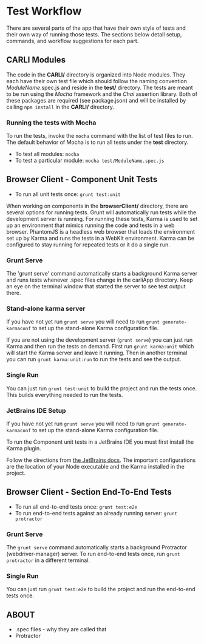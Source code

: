 # Test Workflow

There are several parts of the app that have their own style of tests and their own way of running those tests. The sections below detail setup, commands, and workflow suggestions for each part.


## CARLI Modules

The code in the __CARLI/__ directory is organized into Node modules. They each have their own test file which should follow the naming convention _ModuleName_.spec.js and reside in the __test/__ directory. 
The tests are meant to be run using the _Mocha_ framework and the _Chai_ assertion library. Both of these packages are required (see package.json) and will be installed by calling `npm install` in the __CARLI/__ directory.



### Running the tests with Mocha

To run the tests, invoke the `mocha` command with the list of test files to run. The default behavior of Mocha is to run all tests under the __test__ directory.
* To test all modules: `mocha`
* To test a particular module: `mocha test/ModuleName.spec.js`



## Browser Client - Component Unit Tests

* To run all unit tests once: `grunt test:unit`

When working on components in the __browserClient/__ directory, there are several options for running tests. Grunt will automatically run tests while the development server is running. 
For running these tests, Karma is used to set up an environment that mimics running the code and tests in a web browser. 
PhantomJS is a headless web browser that loads the environment set up by Karma and runs the tests in a WebKit environment. Karma can be configured to stay running for repeated tests or it do a single run.  


### Grunt Serve 
The 'grunt serve' command automatically starts a background Karma server and runs tests whenever .spec files change in the carliApp directory. Keep an eye on the terminal window that started the server to see test output there. 


### Stand-alone karma server

If you have not yet run `grunt serve` you will need to run `grunt generate-karmaconf` to set up the stand-alone Karma configuration file.

If you are not using the development server (`grunt serve`) you can just run Karma and then run the tests on demand. 
First run `grunt karma:unit` which will start the Karma server and leave it running. Then in another terminal you can run `grunt karma:unit:run` to run the tests and see the output. 


### Single Run

You can just run `grunt test:unit` to build the project and run the tests once. This builds everything needed to run the tests.


### JetBrains IDE Setup 

If you have not yet run `grunt serve` you will need to run `grunt generate-karmaconf` to set up the stand-alone Karma configuration file.

To run the Component unit tests in a JetBrains IDE you must first install the Karma plugin.

Follow the directions from [the JetBrains docs](https://www.jetbrains.com/idea/webhelp/running-unit-tests-on-karma.html). The important configurations are the location of your Node executable and the Karma installed in the project.  


## Browser Client - Section End-To-End Tests

* To run all end-to-end tests once: `grunt test:e2e`
* To run end-to-end tests against an already running server: `grunt protractor`

### Grunt Serve
The `grunt serve` command automatically starts a background Protractor (webdriver-manager) server. To run end-to-end tests once, run `grunt protractor` in a different terminal.

### Single Run
You can just run `grunt test:e2e` to build the project and run the end-to-end tests once.





## ABOUT

* .spec files - why they are called that
* Protractor

